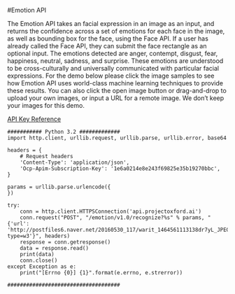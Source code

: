 #Emotion API  

The Emotion API takes an facial expression in an image as an input, and returns the confidence across a set of emotions for each face in the image, as well as bounding box for the face, using the Face API. If a user has already called the Face API, they can submit the face rectangle as an optional input.   The emotions detected are anger, contempt, disgust, fear, happiness, neutral, sadness, and surprise. These emotions are understood to be cross-culturally and universally communicated with particular facial expressions.  For the demo below please click the image samples to see how Emotion API uses world-class machine learning techniques to provide these results. You can also click the open image button or drag-and-drop to upload your own images, or input a URL for a remote image. We don’t keep your images for this demo.

[API Key Reference](https://dev.projectoxford.ai/docs/services/5639d931ca73072154c1ce89/operations/563b31ea778daf121cc3a5fa)

~~~~
########### Python 3.2 #############
import http.client, urllib.request, urllib.parse, urllib.error, base64

headers = {
    # Request headers
    'Content-Type': 'application/json',
    'Ocp-Apim-Subscription-Key': '1e6a0214e8e243f69825e35b19270bbc',
}

params = urllib.parse.urlencode({
})

try:
    conn = http.client.HTTPSConnection('api.projectoxford.ai')
    conn.request("POST", "/emotion/v1.0/recognize?%s" % params, "{'url': 'http://postfiles6.naver.net/20160530_117/warit_1464561113138dr7yL_JPEG/IMG_1094.jpg?type=w3'}", headers)
    response = conn.getresponse()
    data = response.read()
    print(data)
    conn.close()
except Exception as e:
    print("[Errno {0}] {1}".format(e.errno, e.strerror))

####################################
~~~~